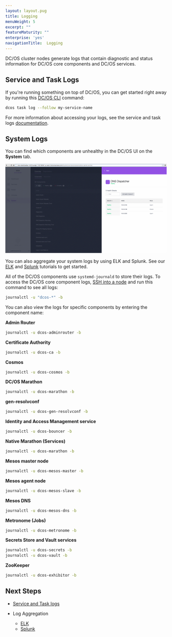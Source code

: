 ```yaml
---
layout: layout.pug
title: Logging
menuWeight: 5
excerpt: ""
featureMaturity: ""
enterprise: 'yes'
navigationTitle:  Logging
---
```






DC/OS cluster nodes generate logs that contain diagnostic and status information for DC/OS core components and DC/OS services.

## Service and Task Logs

If you're running something on top of DC/OS, you can get started right away by running this [DC/OS CLI][2] command: 

```bash
dcos task log --follow my-service-name
```

For more information about accessing your logs, see the service and task logs [documentation][1].

## System Logs

You can find which components are unhealthy in the DC/OS UI on the **System** tab.

![system health](../img/ui-system-health-logging.gif)

You can also aggregate your system logs by using ELK and Splunk. See our [ELK][3] and [Splunk][4] tutorials to get started.

All of the DC/OS components use `systemd-journald` to store their logs. To access the DC/OS core component logs, [SSH into a node][5] and run this command to see all logs:

```bash
journalctl -u "dcos-*" -b
```

You can also view the logs for specific components by entering the component name: 

**Admin Router**
    
```bash
journalctl -u dcos-adminrouter -b
```

**Certificate Authority**

```bash
journalctl -u dcos-ca -b
```

**Cosmos**

```bash
journalctl -u dcos-cosmos -b
```

**DC/OS Marathon**

```bash
journalctl -u dcos-marathon -b
```

**gen-resolvconf**

```bash
journalctl -u dcos-gen-resolvconf -b
```
   
**Identity and Access Management service**

```bash
journalctl -u dcos-bouncer -b
``` 

**Native Marathon (Services)**

```bash
journalctl -u dcos-marathon -b
``` 

**Mesos master node**

```bash
journalctl -u dcos-mesos-master -b
``` 

**Mesos agent node**

```bash
journalctl -u dcos-mesos-slave -b
```

**Mesos DNS**

```bash
journalctl -u dcos-mesos-dns -b
```

**Metronome (Jobs)**

```bash
journalctl -u dcos-metronome -b
```

**Secrets Store and Vault services**

```bash
journalctl -u dcos-secrets -b
journalctl -u dcos-vault -b
```

**ZooKeeper**

```bash
journalctl -u dcos-exhibitor -b
```

## Next Steps

- [Service and Task logs][1]
- Log Aggregation

    - [ELK][3]
    - [Splunk][4]

[1]: /1.7/administration/logging/service-logs/
[2]: /1.7/usage/cli/install/
[3]: /1.7/administration/logging/elk/
[4]: /1.7/administration/logging/splunk/
[5]: /1.7/administration/sshcluster/
